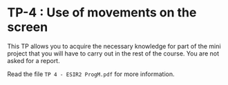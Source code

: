 # TP-4 : Use of movements on the screen

This TP allows you to acquire the necessary knowledge for part of the mini project that you will have to carry out in the rest of the course. You are not asked for a report.

Read the file `TP 4 - ESIR2 ProgM.pdf` for more information.
